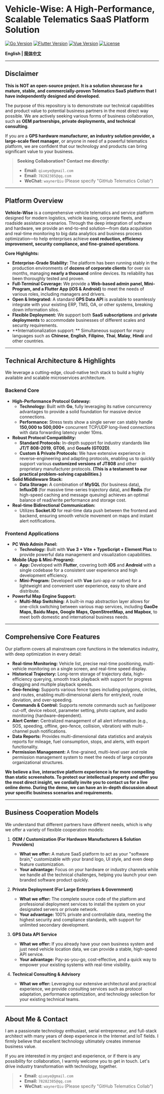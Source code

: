# Vehicle-Wise: A High-Performance, Scalable Telematics SaaS Platform Solution

[![Go Version](https://img.shields.io/badge/Go-1.18%2B-blue.svg)](https://golang.org/)
[![Flutter Version](https://img.shields.io/badge/Flutter-3.x-blue.svg)](https://flutter.dev/)
[![Vue Version](https://img.shields.io/badge/Vue-3.x-brightgreen.svg)](https://vuejs.org/)
[![License](https://img.shields.io/badge/License-MIT-green.svg)](LICENSE)

**English | [简体中文](README.md)**

---

## Disclaimer

**This is NOT an open-source project. It is a solution showcase for a mature, stable, and commercially-proven Telematics SaaS platform that I have independently designed and developed.**

The purpose of this repository is to demonstrate our technical capabilities and product value to potential business partners in the most direct way possible. We are actively seeking various forms of business collaboration, such as **OEM partnerships, private deployments, and technical consulting**.

If you are a **GPS hardware manufacturer, an industry solution provider, a large-scale fleet manager**, or anyone in need of a powerful telematics platform, we are confident that our technology and products can bring significant value to your business.

> **Seeking Collaboration? Contact me directly:**
>
> *   **Email:** `qiueye@gmail.com`
> *   **Email:** `78282385@qq.com`
> *   **WeChat:** `waynerQiu` (Please specify "GitHub Telematics Collab")

---

## Platform Overview

**Vehicle-Wise** is a comprehensive vehicle telematics and service platform designed for modern logistics, vehicle leasing, corporate fleets, and roadside assistance scenarios. Through the deep integration of software and hardware, we provide an end-to-end solution—from data acquisition and real-time monitoring to big data analytics and business process optimization—to help enterprises achieve **cost reduction, efficiency improvement, security compliance, and fine-grained operations**.

**Core Highlights:**

*   **Enterprise-Grade Stability:** The platform has been running stably in the production environments of **dozens of corporate clients** for over six months, managing **nearly a thousand** online devices. Its reliability has been thoroughly tested and proven.
*   **Full-Terminal Coverage:** We provide a **Web-based admin panel, Mini-Program, and a Flutter App (iOS & Android)** to meet the needs of various roles, including managers and drivers.
*   **Open & Integrated:** A standard **GPS Data API** is available to seamlessly integrate with your existing ERP, TMS, OA, or other systems, breaking down information silos.
*   **Flexible Deployment:** We support both **SaaS subscriptions** and **private deployments** to accommodate businesses of different scales and security requirements.
*   **Internationalization support: ** Simultaneous support for many languages ​​such as **Chinese**, **English**, **Filipino**, **Thai**, **Malay**, **Hindi** and other countries.

---

## Technical Architecture & Highlights

We leverage a cutting-edge, cloud-native tech stack to build a highly available and scalable microservices architecture.

### **Backend Core**

*   **High-Performance Protocol Gateway:**
    *   **Technology:** Built with **Go**, fully leveraging its native concurrency advantages to provide a solid foundation for massive device connections.
    *   **Performance:** Stress tests show a single server can stably handle **150,000 to 500,000+** concurrent TCP/UDP long-lived connections with data forwarding latency under 10ms.
*   **Robust Protocol Compatibility:**
    *   **Standard Protocols:** In-depth support for industry standards like **JT/T 808-2019**, **GT06**, and **Gosafe (GT02D)**.
    *   **Custom & Private Protocols:** We have extensive experience in reverse-engineering and adapting protocols, enabling us to quickly support various **customized versions of JT808** and other proprietary manufacturer protocols. **(This is a testament to our practical problem-solving capabilities.)**
*   **Solid Middleware Stack:**
    *   **Data Storage:** A combination of **MySQL** (for business data), **InfluxDB** (for massive time-series trajectory data), and **Redis** (for high-speed caching and message queuing) achieves an optimal balance of read/write performance and storage cost.
*   **Real-time Bidirectional Communication:**
    *   Utilizes **Socket.IO** for real-time data push between the frontend and backend, ensuring smooth vehicle movement on maps and instant alert notifications.

### **Frontend Applications**

*   **PC Web Admin Panel:**
    *   **Technology:** Built with **Vue 3 + Vite + TypeScript + Element Plus** to provide powerful data management and visualization capabilities.
*   **Mobile (App & Mini-Program):**
    *   **App:** Developed with **Flutter**, covering both **iOS** and **Android** with a single codebase for a consistent user experience and high development efficiency.
    *   **Mini-Program:** Developed with **Vue** (uni-app or native) for a lightweight and convenient user experience, easy to share and distribute.
*   **Powerful Map Engine Support:**
    *   **Multi-Map Switching:** A built-in map abstraction layer allows for one-click switching between various map services, including **GaoDe Maps, Baidu Maps, Google Maps, OpenStreetMap, and Mapbox**, to meet both domestic and international business needs.

---

## Comprehensive Core Features

Our platform covers all mainstream core functions in the telematics industry, with deep optimization in every detail:

*   **Real-time Monitoring:** Vehicle list, precise real-time positioning, multi-vehicle monitoring on a single screen, and real-time speed display.
*   **Historical Trajectory:** Long-term storage of trajectory data, high-efficiency querying, smooth track playback with support for progress dragging and multiple playback speeds.
*   **Geo-fencing:** Supports various fence types including polygons, circles, and routes, enabling multi-dimensional alerts for entry/exit, route deviation, and over-speeding.
*   **Commands & Control:** Supports remote commands such as fuel/power cut-off, device reboot, parameter setting, photo capture, and audio monitoring (hardware-dependent).
*   **Alert Center:** Centralized management of all alert information (e.g., SOS, speeding, offline, geo-fence, collision, vibration) with multi-channel push notifications.
*   **Data Reports:** Provides multi-dimensional data statistics and analysis reports for mileage, fuel consumption, stops, and alerts, with export functionality.
*   **Permission Management:** A fine-grained, multi-level user and role permission management system to meet the needs of large corporate organizational structures.

**We believe a live, interactive platform experience is far more compelling than static screenshots. To protect our intellectual property and offer you the most direct insight, we cordially invite you to contact us for a live online demo. During the demo, we can have an in-depth discussion about your specific business scenarios and requirements.**

---

## Business Cooperation Models

We understand that different partners have different needs, which is why we offer a variety of flexible cooperation models:

1.  **OEM / Customization (For Hardware Manufacturers & Solution Providers)**
    *   **What we offer:** A mature SaaS platform to act as your "software brain," customizable with your brand logo, UI style, and even deep feature customization.
    *   **Your advantage:** Focus on your hardware or industry channels while we handle all the technical challenges, helping you launch your own branded software product quickly.

2.  **Private Deployment (For Large Enterprises & Government)**
    *   **What we offer:** The complete source code of the platform and professional deployment services to install the system on your designated servers or private network.
    *   **Your advantage:** 100% private and controllable data, meeting the highest security and compliance standards, with support for unlimited secondary development.

3.  **GPS Data API Service**
    *   **What we offer:** If you already have your own business system and just need vehicle location data, we can provide a stable, high-speed API service.
    *   **Your advantage:** Pay-as-you-go, cost-effective, and a quick way to empower your existing systems with real-time visibility.

4.  **Technical Consulting & Advisory**
    *   **What we offer:** Leveraging our extensive architectural and practical experience, we provide consulting services such as protocol adaptation, performance optimization, and technology selection for your existing technical teams.

---

## About Me & Contact

I am a passionate technology enthusiast, serial entrepreneur, and full-stack architect with many years of deep experience in the Internet and IoT fields. I firmly believe that excellent technology ultimately creates immense business value.

If you are interested in my project and experience, or if there is any possibility for collaboration, I warmly welcome you to get in touch. Let's drive industry transformation with technology, together.

> *   **Email:** `qiueye@gmail.com`
> *   **Email:** `78282385@qq.com`
> *   **WeChat:** `waynerQiu` (Please specify "GitHub Telematics Collab")
